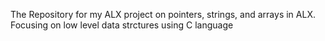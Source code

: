 The Repository for my ALX project on pointers, strings, and arrays in ALX. Focusing on low level data strctures using C language

